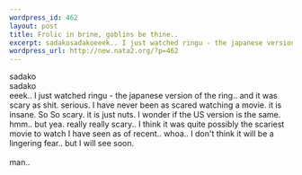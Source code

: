 ```yaml
--- 
wordpress_id: 462
layout: post
title: Frolic in brine, goblins be thine..
excerpt: sadakosadakoeeek.. I just watched ringu - the japanese version of the ring.. and it was scary as shit. serious. I have never been as scared watching a movie. it is insane. So So scary. it is just nuts. I wonder if the US version is the same. hmm.. but yea. really really scary.. I think it was quite possibly the scariest movie to watch I have seen as of recent.. whoa.. I don't think it ...
wordpress_url: http://new.nata2.org/?p=462
---
```

sadako<br/>sadako<br/>eeek.. I just watched ringu - the japanese version of the ring.. and it was scary as shit. serious. I have never been as scared watching a movie. it is insane. So So scary. it is just nuts. I wonder if the US version is the same. hmm.. but yea. really really scary.. I think it was quite possibly the scariest movie to watch I have seen as of recent.. whoa.. I don't think it will be a lingering fear.. but I will see soon.<br/><br/>man.. 
